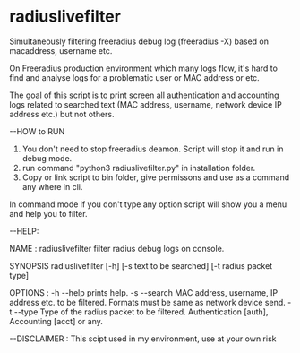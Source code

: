 # radiuslivefilter
Simultaneously filtering freeradius debug log (freeradius -X) based on macaddress, username etc.


On Freeradius production environment which many logs flow, it's hard to find and analyse logs for a problematic user or MAC address or etc. 

The goal of this script is to print screen all authentication and accounting logs related to searched text (MAC address, username, network device IP address etc.) but not others.

--HOW to RUN
1) You don't need to stop freeradius deamon. Script will stop it and run in debug mode.
2) run command "python3 radiuslivefilter.py" in installation folder.
3) Copy or link script to bin folder, give permissons and use as a command any where in cli.

  In command mode if you don't type any option script will show you a menu and help you to filter.

--HELP:

NAME :
        radiuslivefilter        filter radius debug logs on console.

SYNOPSIS
        radiuslivefilter [-h] [-s text to be searched] [-t radius packet type]

OPTIONS :
        -h --help       prints help.
        -s --search     MAC address, username, IP address etc. to be filtered. Formats must be same as network device send.
        -t --type       Type of the radius packet to be filtered. Authentication [auth], Accounting [acct] or any. 
		
--DISCLAIMER :
	This scipt used in my environment, use at your own risk
